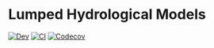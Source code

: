 # Lumped Hydrological Models

<!-- [![Stable](https://img.shields.io/badge/docs-stable-blue.svg)](https://jl-pkgs.github.io/LumpedHydroModels.jl/stable) -->
[![Dev](https://img.shields.io/badge/docs-dev-blue.svg)](https://jl-pkgs.github.io/LumpedHydroModels.jl/dev)
[![CI](https://github.com/jl-pkgs/LumpedHydroModels.jl/actions/workflows/CI.yml/badge.svg)](https://github.com/jl-pkgs/LumpedHydroModels.jl/actions/workflows/CI.yml)
[![Codecov](https://codecov.io/gh/jl-pkgs/LumpedHydroModels.jl/branch/master/graph/badge.svg)](https://app.codecov.io/gh/jl-pkgs/LumpedHydroModels.jl/tree/master)
